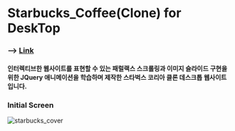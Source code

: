 # Starbucks_Coffee(Clone) for DeskTop

### --> [Link](https://www.juni-official.com/starbucks)

#### 인터렉티브한 웹사이트를 표현할 수 있는 패럴랙스 스크롤링과 이미지 슬라이드 구현을 위한 JQuery 애니메이션을 학습하며 제작한 스타벅스 코리아 클론 데스크톱 웹사이트입니다.

### Initial Screen

![starbucks_cover](https://user-images.githubusercontent.com/38034518/121363276-c3e53d00-c971-11eb-8223-e181250da1fd.png)
